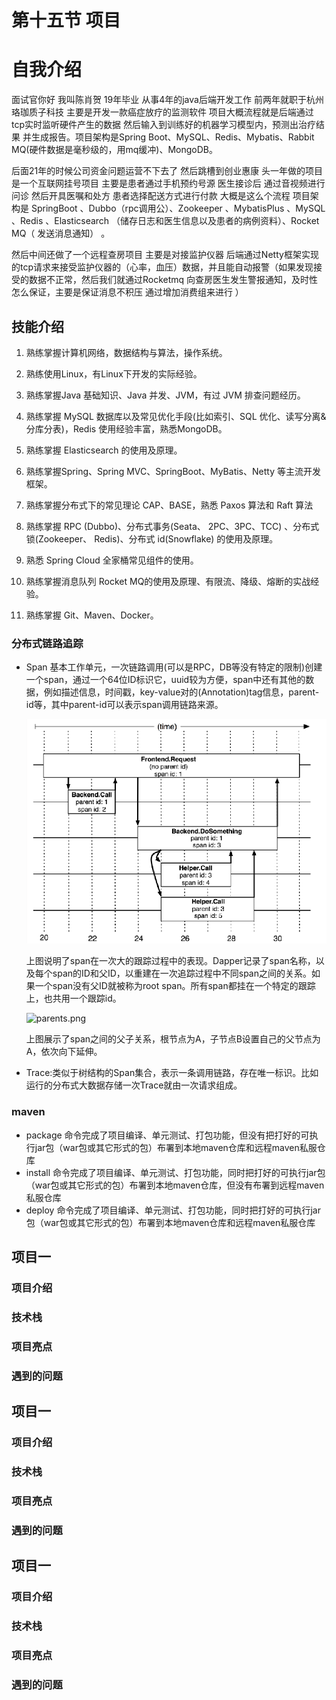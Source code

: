 # 第十五节 项目

# 自我介绍

面试官你好 我叫陈肖贺  19年毕业 从事4年的java后端开发工作  前两年就职于杭州珞珈质子科技 主要是开发一款癌症放疗的监测软件  项目大概流程就是后端通过tcp实时监听硬件产生的数据 然后输入到训练好的机器学习模型内，预测出治疗结果 并生成报告。项目架构是Spring Boot、MySQL、Redis、Mybatis、Rabbit MQ(硬件数据是毫秒级的，用mq缓冲)、MongoDB。 

后面21年的时候公司资金问题运营不下去了 然后跳槽到创业惠康  头一年做的项目是一个互联网挂号项目 主要是患者通过手机预约号源 医生接诊后 通过音视频进行问诊  然后开具医嘱和处方 患者选择配送方式进行付款  大概是这么个流程 
项目架构是 SpringBoot 、Dubbo（rpc调用公）、Zookeeper 、MybatisPlus 、MySQL 、Redis 、Elasticsearch （储存日志和医生信息以及患者的病例资料）、Rocket MQ（
发送消息通知） 。 

然后中间还做了一个远程查房项目 主要是对接监护仪器  后端通过Netty框架实现的tcp请求来接受监护仪器的（心率，血压）数据，并且能自动报警（如果发现接受的数据不正常，然后我们就通过Rocketmq 向查房医生发生警报通知，及时性怎么保证，主要是保证消息不积压  通过增加消费组来进行 ）

## 技能介绍

1. 熟练掌握计算机网络，数据结构与算法，操作系统。

2. 熟练使用Linux，有Linux下开发的实际经验。

3. 熟练掌握Java 基础知识、Java 并发、JVM，有过 JVM 排查问题经历。

4. 熟练掌握 MySQL 数据库以及常见优化手段(比如索引、SQL 优化、读写分离&分库分表)，Redis 使用经验丰富，熟悉MongoDB。

5. 熟练掌握 Elasticsearch 的使用及原理。 
6. 熟练掌握Spring、Spring MVC、SpringBoot、MyBatis、Netty 等主流开发框架。

7. 熟练掌握分布式下的常见理论 CAP、BASE，熟悉 Paxos 算法和 Raft 算法

8. 熟练掌握 RPC (Dubbo)、分布式事务(Seata、 2PC、3PC、TCC) 、分布式锁(Zookeeper、 Redis)、分布式 id(Snowflake) 的使用及原理。

9. 熟悉 Spring Cloud 全家桶常见组件的使用。

10. 熟练掌握消息队列 Rocket MQ的使用及原理、有限流、降级、熔断的实战经验。

11. 熟练掌握 Git、Maven、Docker。

### 分布式链路追踪

- Span
  基本工作单元，一次链路调用(可以是RPC，DB等没有特定的限制)创建一个span，通过一个64位ID标识它，uuid较为方便，span中还有其他的数据，例如描述信息，时间戳，key-value对的(Annotation)tag信息，parent-id等，其中parent-id可以表示span调用链路来源。

  ![image-20230612161022091](../_media/dubbo/image-20230612161022091.png)

  上图说明了span在一次大的跟踪过程中的表现。Dapper记录了span名称，以及每个span的ID和父ID，以重建在一次追踪过程中不同span之间的关系。如果一个span没有父ID就被称为root span。所有span都挂在一个特定的跟踪上，也共用一个跟踪id。

  ![parents.png](https://bbs-img.huaweicloud.com/blogs/img/parents.png)

  上图展示了span之间的父子关系，根节点为A，子节点B设置自己的父节点为A，依次向下延伸。

- Trace:类似于树结构的Span集合，表示一条调用链路，存在唯一标识。比如运行的分布式大数据存储一次Trace就由一次请求组成。

### maven

- package 命令完成了项目编译、单元测试、打包功能，但没有把打好的可执行jar包（war包或其它形式的包）布署到本地maven仓库和远程maven私服仓库
- install 命令完成了项目编译、单元测试、打包功能，同时把打好的可执行jar包（war包或其它形式的包）布署到本地maven仓库，但没有布署到远程maven私服仓库
- deploy 命令完成了项目编译、单元测试、打包功能，同时把打好的可执行jar包（war包或其它形式的包）布署到本地maven仓库和远程maven私服仓库



## 项目一

### 项目介绍

### 技术栈

### 项目亮点

### 遇到的问题

## 项目一

### 项目介绍

### 技术栈

### 项目亮点

### 遇到的问题

## 项目一

### 项目介绍

### 技术栈

### 项目亮点

### 遇到的问题